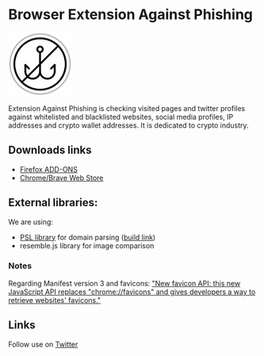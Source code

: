# Browser Extension Against Phishing

![The San Juan Mountains are beautiful!](/assets/logo/logo-128x128.png)

Extension Against Phishing is checking visited pages and twitter profiles against whitelisted and blacklisted websites, social media profiles, IP addresses and crypto wallet addresses. It is dedicated to crypto industry.

## Downloads links

- [Firefox ADD-ONS](https://addons.mozilla.org/pl/firefox/addon/extension-against-phishing/)
- [Chrome/Brave Web Store](https://chrome.google.com/webstore/detail/extension-against-phishin/dpnagbgbgibnlnpahopcpaenmmcnlndn)

## External libraries:
We are using:
- [PSL library](https://github.com/lupomontero/psl) for domain parsing ([build link](https://raw.githubusercontent.com/wrangr/psl/master/dist/psl.min.js))
- resemble.js library for image comparison

### Notes

Regarding Manifest version 3 and favicons:
["New favicon API: this new JavaScript API replaces "chrome://favicons" and gives developers a way to retrieve websites' favicons."](https://developer.chrome.com/docs/extensions/mv3/intro/mv3-overview/)


## Links

Follow use on [Twitter](https://twitter.com/phishing_report)